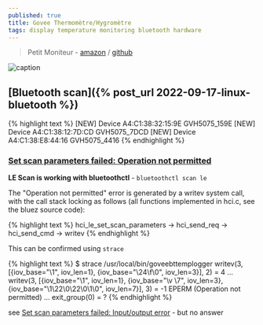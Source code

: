 ```yaml
---
published: true
title: Govee Thermomètre/Hygromètre
tags: display temperature monitoring bluetooth hardware
---
```

> Petit Moniteur - [amazon](https://www.amazon.fr/gp/product/B08XQBZWHQ/ref=ppx_yo_dt_b_asin_title_o06_s00?ie=UTF8&th=1) / [github](https://github.com/wcbonner/GoveeBTTempLogger)

![caption](https://github.com/wcbonner/GoveeBTTempLogger/raw/master/gvh-E35ECC215C0F-day.svg)

## [Bluetooth scan]({% post_url 2022-09-17-linux-bluetooth %})

{% highlight text %}
[NEW] Device A4:C1:38:32:15:9E GVH5075_159E
[NEW] Device A4:C1:38:12:7D:CD GVH5075_7DCD
[NEW] Device A4:C1:38:E8:44:16 GVH5075_4416
{% endhighlight %}


### [Set scan parameters failed: Operation not permitted](https://unix.stackexchange.com/questions/96106/bluetooth-le-scan-as-non-root)

**LE Scan is working with bluetoothctl** - `bluetoothctl scan le`

The "Operation not permitted" error is generated by a writev system call, with the call stack locking as follows (all functions implemented in hci.c, see the bluez source code):

{% highlight text %}
hci_le_set_scan_parameters -> hci_send_req -> hci_send_cmd -> writev
{% endhighlight %}

This can be confirmed using `strace`

{% highlight text %}
$ strace /usr/local/bin/goveebttemplogger 
writev(3, [{iov_base="\1", iov_len=1}, {iov_base="\24\f\0", iov_len=3}], 2) = 4
...
writev(3, [{iov_base="\1", iov_len=1}, {iov_base="\v \7", iov_len=3}, {iov_base="\1\22\0\22\0\1\0", iov_len=7}], 3) = -1 EPERM (Operation not permitted)
...
exit_group(0)                           = ?
{% endhighlight %}


see [Set scan parameters failed: Input/output error](https://stackoverflow.com/questions/60668497/hcitool-lescan-set-scan-parameters-failed-input-output-error?noredirect=1) - but no answer
